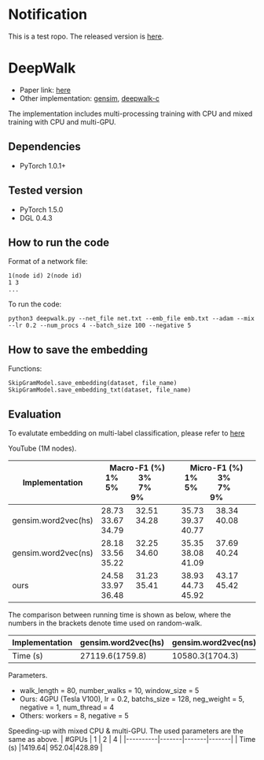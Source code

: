 # Notification

This is a test ropo. The released version is [here](https://github.com/dmlc/dgl/tree/master/examples/pytorch/ogb/deepwalk).

# DeepWalk

- Paper link: [here](https://arxiv.org/pdf/1403.6652.pdf)
- Other implementation: [gensim](https://github.com/phanein/deepwalk), [deepwalk-c](https://github.com/xgfs/deepwalk-c)

The implementation includes multi-processing training with CPU and mixed training with CPU and multi-GPU.

## Dependencies
- PyTorch 1.0.1+

## Tested version
- PyTorch 1.5.0
- DGL 0.4.3

## How to run the code

Format of a network file:
```
1(node id) 2(node id)
1 3
...
```

To run the code:
```
python3 deepwalk.py --net_file net.txt --emb_file emb.txt --adam --mix --lr 0.2 --num_procs 4 --batch_size 100 --negative 5
```

## How to save the embedding

Functions:
```
SkipGramModel.save_embedding(dataset, file_name)
SkipGramModel.save_embedding_txt(dataset, file_name)
```

## Evaluation

To evalutate embedding on multi-label classification, please refer to [here](https://github.com/ShawXh/Evaluate-Embedding)

YouTube (1M nodes).

| Implementation | Macro-F1 (%) <br> 1% &emsp;&emsp; 3% &emsp;&emsp; 5% &emsp;&emsp; 7% &emsp;&emsp; 9% | Micro-F1 (%) <br> 1% &emsp;&emsp; 3% &emsp;&emsp; 5% &emsp;&emsp; 7% &emsp;&emsp; 9% |
|----|----|----|
| gensim.word2vec(hs) | 28.73 &emsp; 32.51 &emsp; 33.67 &emsp; 34.28 &emsp; 34.79 | 35.73 &emsp; 38.34 &emsp; 39.37 &emsp; 40.08 &emsp; 40.77 | 
| gensim.word2vec(ns) | 28.18 &emsp; 32.25 &emsp; 33.56 &emsp; 34.60 &emsp; 35.22 | 35.35 &emsp; 37.69 &emsp; 38.08 &emsp; 40.24 &emsp; 41.09 | 
|        ours         | 24.58 &emsp; 31.23 &emsp; 33.97 &emsp; 35.41 &emsp; 36.48 | 38.93 &emsp; 43.17 &emsp; 44.73 &emsp; 45.42 &emsp; 45.92 | 

The comparison between running time is shown as below, where the numbers in the brackets denote time used on random-walk.

| Implementation | gensim.word2vec(hs) | gensim.word2vec(ns) | Ours |
|----|----|----|----|
| Time (s) |     27119.6(1759.8)    |    10580.3(1704.3)    | 428.89 |

Parameters.
- walk_length = 80, number_walks = 10, window_size = 5
- Ours: 4GPU (Tesla V100), lr = 0.2, batchs_size = 128, neg_weight = 5, negative = 1, num_thread = 4
- Others: workers = 8, negative = 5

Speeding-up with mixed CPU & multi-GPU. The used parameters are the same as above.
|  #GPUs   |   1   |   2   |   4   |
|----------|-------|-------|-------|
| Time (s) |1419.64| 952.04|428.89 |
